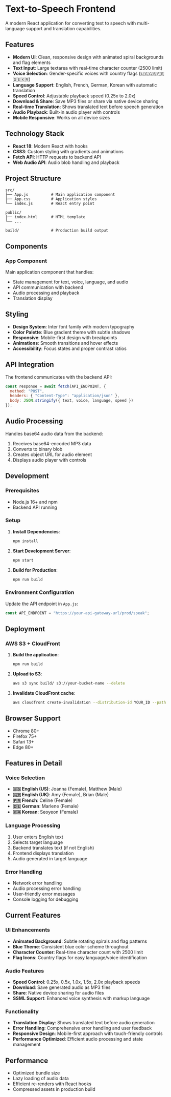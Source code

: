 # Text-to-Speech Frontend

A modern React application for converting text to speech with multi-language support and translation capabilities.

## Features

-  **Modern UI**: Clean, responsive design with animated spiral backgrounds and flag elements
-  **Text Input**: Large textarea with real-time character counter (2500 limit)
-  **Voice Selection**: Gender-specific voices with country flags (🇺🇸🇬🇧🇫🇷🇩🇪🇰🇷)
-  **Language Support**: English, French, German, Korean with automatic translation
-  **Speed Control**: Adjustable playback speed (0.25x to 2.0x)
-  **Download & Share**: Save MP3 files or share via native device sharing
-  **Real-time Translation**: Shows translated text before speech generation
-  **Audio Playback**: Built-in audio player with controls
-  **Mobile Responsive**: Works on all device sizes

## Technology Stack

- **React 18**: Modern React with hooks
- **CSS3**: Custom styling with gradients and animations
- **Fetch API**: HTTP requests to backend API
- **Web Audio API**: Audio blob handling and playback

## Project Structure

```
src/
├── App.js          # Main application component
├── App.css         # Application styles
└── index.js        # React entry point

public/
├── index.html      # HTML template
└── ...

build/              # Production build output
```

## Components

### App Component

Main application component that handles:
- State management for text, voice, language, and audio
- API communication with backend
- Audio processing and playback
- Translation display

## Styling

- **Design System**: Inter font family with modern typography
- **Color Palette**: Blue gradient theme with subtle shadows
- **Responsive**: Mobile-first design with breakpoints
- **Animations**: Smooth transitions and hover effects
- **Accessibility**: Focus states and proper contrast ratios

## API Integration

The frontend communicates with the backend API:

```javascript
const response = await fetch(API_ENDPOINT, {
  method: "POST",
  headers: { "Content-Type": "application/json" },
  body: JSON.stringify({ text, voice, language, speed })
});
```

## Audio Processing

Handles base64 audio data from the backend:

1. Receives base64-encoded MP3 data
2. Converts to binary blob
3. Creates object URL for audio element
4. Displays audio player with controls

## Development

### Prerequisites

- Node.js 16+ and npm
- Backend API running

### Setup

1. **Install Dependencies**:
   ```bash
   npm install
   ```

2. **Start Development Server**:
   ```bash
   npm start
   ```

3. **Build for Production**:
   ```bash
   npm run build
   ```

### Environment Configuration

Update the API endpoint in `App.js`:
```javascript
const API_ENDPOINT = "https://your-api-gateway-url/prod/speak";
```

## Deployment

### AWS S3 + CloudFront

1. **Build the application**:
   ```bash
   npm run build
   ```

2. **Upload to S3**:
   ```bash
   aws s3 sync build/ s3://your-bucket-name --delete
   ```

3. **Invalidate CloudFront cache**:
   ```bash
   aws cloudfront create-invalidation --distribution-id YOUR_ID --paths "/*"
   ```

## Browser Support

- Chrome 80+
- Firefox 75+
- Safari 13+
- Edge 80+

## Features in Detail

### Voice Selection

- **🇺🇸 English (US)**: Joanna (Female), Matthew (Male)
- **🇬🇧 English (UK)**: Amy (Female), Brian (Male)
- **🇫🇷 French**: Celine (Female)
- **🇩🇪 German**: Marlene (Female)
- **🇰🇷 Korean**: Seoyeon (Female)

### Language Processing

1. User enters English text
2. Selects target language
3. Backend translates text (if not English)
4. Frontend displays translation
5. Audio generated in target language

### Error Handling

- Network error handling
- Audio processing error handling
- User-friendly error messages
- Console logging for debugging

## Current Features

### UI Enhancements

- **Animated Background**: Subtle rotating spirals and flag patterns
- **Blue Theme**: Consistent blue color scheme throughout
- **Character Counter**: Real-time character count with 2500 limit
- **Flag Icons**: Country flags for easy language/voice identification

### Audio Features

- **Speed Control**: 0.25x, 0.5x, 1.0x, 1.5x, 2.0x playback speeds
- **Download**: Save generated audio as MP3 files
- **Share**: Native device sharing for audio files
- **SSML Support**: Enhanced voice synthesis with markup language

### Functionality

- **Translation Display**: Shows translated text before audio generation
- **Error Handling**: Comprehensive error handling and user feedback
- **Responsive Design**: Mobile-first approach with touch-friendly controls
- **Performance Optimized**: Efficient audio processing and state management

## Performance

- Optimized bundle size
- Lazy loading of audio data
- Efficient re-renders with React hooks
- Compressed assets in production build

